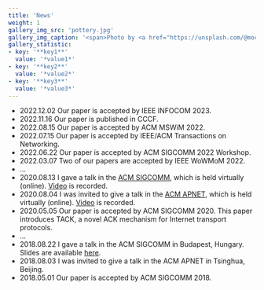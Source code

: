 ```yaml
---
title: 'News'
weight: 1
gallery_img_src: 'pottery.jpg'
gallery_img_caption: '<span>Photo by <a href="https://unsplash.com/@mochiel?utm_source=unsplash&amp;utm_medium=referral&amp;utm_content=creditCopyText">Mercy</a> on <a href="https://unsplash.com/s/photos/vase?utm_source=unsplash&amp;utm_medium=referral&amp;utm_content=creditCopyText">Unsplash</a></span>'
gallery_statistic:
- key: '**key1**'
  value: '*value1*'
- key: '**key2**'
  value: '*value2*'
- key: '**key3**'
  value: '*value3*'
---
```


- 2022.12.02 Our paper is accepted by IEEE INFOCOM 2023.
- 2022.11.16 Our paper is published in CCCF.
- 2022.08.15 Our paper is accepted by ACM MSWiM 2022.
- 2022.07.15 Our paper is accepted by IEEE/ACM Transactions on Networking.
- 2022.06.22 Our paper is accepted by ACM SIGCOMM 2022 Workshop.
- 2022.03.07 Two of our papers are accepted by IEEE WoWMoM 2022​.
- ...
- 2020.08.13 I gave a talk in the [ACM SIGCOMM](https://dl.acm.org/doi/10.1145/3387514.3405850), which is held virtually (online). [Video](http://iir.ruc.edu.cn/~litong/talks/SIGCOMM-paper10-short.mp4) is recorded. 
- 2020.08.04 I was invited to give a talk in the [ACM APNET](https://conferences.sigcomm.org/events/apnet2020/sigcomm.html), which is held virtually (online). [Video](https://conferences.sigcomm.org/events/apnet2020/material/video/apnet-video-day2/sigcomm2-5-tl.mp4) is recorded.
- 2020.05.05 Our paper is accepted by ACM SIGCOMM 2020. This paper introduces TACK, a novel ACK mechanism for Internet transport protocols.
- ...
- 2018.08.22 I gave a talk in the ACM SIGCOMM in Budapest, Hungary. Slides are available [here](https://conferences.sigcomm.org/sigcomm/2018/files/slides/paper_3.4.pdf).
- 2018.08.03 I was invited to give a talk in the ACM APNET in Tsinghua, Beijing.
- 2018.05.01 Our paper is accepted by ACM SIGCOMM 2018.
